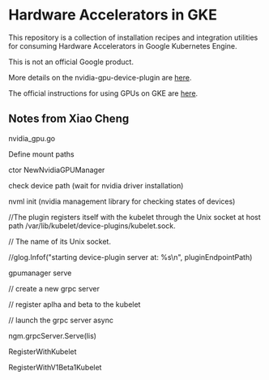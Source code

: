 # Hardware Accelerators in GKE

This repository is a collection of installation recipes and integration utilities for consuming Hardware Accelerators in Google Kubernetes Engine.

This is not an official Google product.

More details on the nvidia-gpu-device-plugin are [here](cmd/nvidia_gpu/README.md).

The official instructions for using GPUs on GKE are
[here](https://cloud.google.com/kubernetes-engine/docs/how-to/gpus).




## Notes from Xiao Cheng
nvidia_gpu.go 

Define mount paths

ctor NewNvidiaGPUManager

check device path (wait for nvidia driver installation)

nvml init (nvidia management library for checking states of devices)


//The plugin registers itself with the kubelet through the Unix socket at host path /var/lib/kubelet/device-plugins/kubelet.sock.

// The name of its Unix socket.

//glog.Infof("starting device-plugin server at: %s\n", pluginEndpointPath)

gpumanager serve

// create a new grpc server

// register aplha and beta to the kubelet

// launch the grpc server async

ngm.grpcServer.Serve(lis)

RegisterWithKubelet

RegisterWithV1Beta1Kubelet
